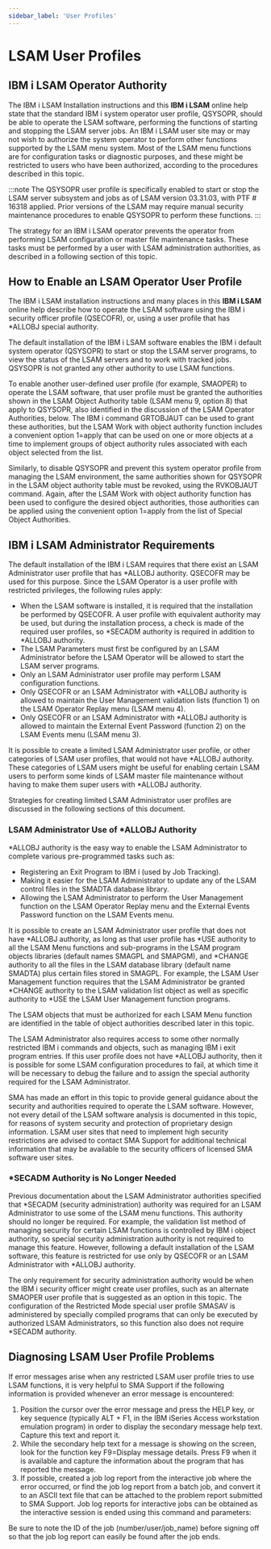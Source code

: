 ```yaml
---
sidebar_label: 'User Profiles'
---
```


# LSAM User Profiles

## IBM i LSAM Operator Authority

The IBM i LSAM Installation instructions and this **IBM i LSAM** online
help state that the standard IBM i system operator user profile,
QSYSOPR, should be able to operate the LSAM software, performing the
functions of starting and stopping the LSAM server jobs. An IBM i LSAM
user site may or may not wish to authorize the system operator to
perform other functions supported by the LSAM menu system. Most of the
LSAM menu functions are for configuration tasks or diagnostic purposes,
and these might be restricted to users who have been authorized,
according to the procedures described in this topic.

:::note
The QSYSOPR user profile is specifically enabled to start or stop the LSAM server subsystem and jobs as of LSAM version 03.31.03, with PTF \# 16318 applied. Prior versions of the LSAM may require manual security maintenance procedures to enable QSYSOPR to perform these functions.
:::

The strategy for an IBM i LSAM operator prevents the operator from
performing LSAM configuration or master file maintenance tasks. These
tasks must be performed by a user with LSAM administration authorities,
as described in a following section of this topic.

## How to Enable an LSAM Operator User Profile

The IBM i LSAM installation instructions and many places in this **IBM i
LSAM** online help describe how to operate the LSAM software using the
IBM i security officer profile (QSECOFR), or, using a user profile that
has \*ALLOBJ special authority.

The default installation of the IBM i LSAM software enables the IBM i
default system operator (QSYSOPR) to start or stop the LSAM server
programs, to view the status of the LSAM servers and to work with
tracked jobs. QSYSOPR is not granted any other authority to use LSAM
functions.

To enable another user-defined user profile (for example, SMAOPER) to
operate the LSAM software, that user profile must be granted the
authorities shown in the LSAM Object Authority table (LSAM menu 9,
option 8) that apply to QSYSOPR, also identified in the discussion of
the LSAM Operator Authorities, below. The IBM i command GRTOBJAUT can be
used to grant these authorities, but the LSAM Work with object authority
function includes a convenient option 1=apply that can be used on one or
more objects at a time to implement groups of object authority rules
associated with each object selected from the list.

Similarly, to disable QSYSOPR and prevent this system operator profile
from managing the LSAM environment, the same authorities shown for
QSYSOPR in the LSAM object authority table must be revoked, using the
RVKOBJAUT command. Again, after the LSAM Work with object authority
function has been used to configure the desired object authorities,
those authorities can be applied using the convenient option 1=apply
from the list of Special Object Authorities.

## IBM i LSAM Administrator Requirements

The default installation of the IBM i LSAM requires that there exist an
LSAM Administrator user profile that has \*ALLOBJ authority. QSECOFR may
be used for this purpose. Since the LSAM Operator is a user profile with
restricted privileges, the following rules apply:

- When the LSAM software is installed, it is required that the
    installation be performed by QSECOFR. A user profile with equivalent
    authority may be used, but during the installation process, a check
    is made of the required user profiles, so \*SECADM authority is
    required in addition to \*ALLOBJ authority.
- The LSAM Parameters must first be configured by an LSAM
    Administrator before the LSAM Operator will be allowed to start the
    LSAM server programs.
- Only an LSAM Administrator user profile may perform LSAM
    configuration functions.
- Only QSECOFR or an LSAM Administrator with \*ALLOBJ authority is
    allowed to maintain the User Management validation lists
    (function 1) on the LSAM Operator Replay menu (LSAM menu 4).
- Only QSECOFR or an LSAM Administrator with \*ALLOBJ authority is
    allowed to maintain the External Event Password (function 2) on the
    LSAM Events menu (LSAM menu 3).

It is possible to create a limited LSAM Administrator user profile, or
other categories of LSAM user profiles, that would not have \*ALLOBJ
authority. These categories of LSAM users might be useful for enabling
certain LSAM users to perform some kinds of LSAM master file maintenance
without having to make them super users with \*ALLOBJ authority.

Strategies for creating limited LSAM Administrator user profiles are
discussed in the following sections of this document.

### LSAM Administrator Use of \*ALLOBJ Authority

\*ALLOBJ authority is the easy way to enable the LSAM Administrator to
complete various pre-programmed tasks such as:

- Registering an Exit Program to IBM i (used by Job Tracking).
- Making it easier for the LSAM Administrator to update any of the
    LSAM control files in the SMADTA database library.
- Allowing the LSAM Administrator to perform the User Management
    function on the LSAM Operator Replay menu and the External Events
    Password function on the LSAM Events menu.

It is possible to create an LSAM Administrator user profile that does
not have \*ALLOBJ authority, as long as that user profile has \*USE
authority to all the LSAM Menu functions and sub-programs in the LSAM
program objects libraries (default names SMAGPL and SMAPGM), and
\*CHANGE authority to all the files in the LSAM database library
(default name SMADTA) plus certain files stored in SMAGPL. For example,
the LSAM User Management function requires that the LSAM Administrator
be granted \*CHANGE authority to the LSAM validation list object as well
as specific authority to \*USE the LSAM User Management function
programs.

The LSAM objects that must be authorized for each LSAM Menu function are
identified in the table of object authorities described later in this
topic.

The LSAM Administrator also requires access to some other normally
restricted IBM i commands and objects, such as managing IBM i exit
program entries. If this user profile does not have \*ALLOBJ authority,
then it is possible for some LSAM configuration procedures to fail, at
which time it will be necessary to debug the failure and to assign the
special authority required for the LSAM Administrator.

SMA has made an effort in this topic to provide general guidance about
the security and authorities required to operate the LSAM software.
However, not every detail of the LSAM software analysis is documented in
this topic, for reasons of system security and protection of proprietary
design information. LSAM user sites that need to implement high security
restrictions are advised to contact SMA Support for additional technical
information that may be available to the security officers of licensed
SMA software user sites.

### \*SECADM Authority is No Longer Needed

Previous documentation about the LSAM Administrator authorities
specified that \*SECADM (security administration) authority was required
for an LSAM Administrator to use some of the LSAM menu functions. This
authority should no longer be required. For example, the validation list
method of managing security for certain LSAM functions is controlled by
IBM i object authority, so special security administration authority is
not required to manage this feature. However, following a default
installation of the LSAM software, this feature is restricted for use
only by QSECOFR or an LSAM Administrator with \*ALLOBJ authority.

The only requirement for security administration authority would be when
the IBM i security officer might create user profiles, such as an
alternate SMAOPER user profile that is suggested as an option in this
topic. The configuration of the Restricted Mode special user profile
SMASAV is administered by specially compiled programs that can only be
executed by authorized LSAM Administrators, so this function also does
not require \*SECADM authority.

## Diagnosing LSAM User Profile Problems

If error messages arise when any restricted LSAM user profile tries to
use LSAM functions, it is very helpful to SMA Support if the following
information is provided whenever an error message is encountered:

1. Position the cursor over the error message and press the HELP key,
    or key sequence (typically ALT + F1, in the IBM iSeries Access
    workstation emulation program) in order to display the secondary
    message help text. Capture this text and report it.
2. While the secondary help text for a message is showing on the
    screen, look for the function key F9=Display message details. Press
    F9 when it is available and capture the information about the
    program that has reported the message.
3. If possible, created a job log report from the interactive job where
    the error occurred, or find the job log report from a batch job, and
    convert it to an ASCII text file that can be attached to the problem
    report submitted to SMA Support. Job log reports for interactive
    jobs can be obtained as the interactive session is ended using this
    command and parameters:

Be sure to note the ID of the job (number/user/job_name) before signing
off so that the job log report can easily be found after the job ends.
